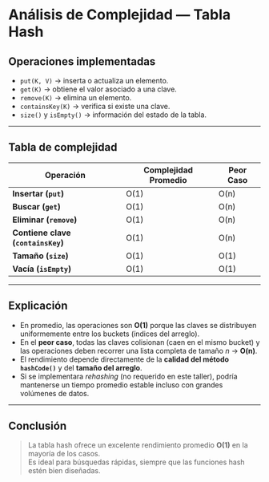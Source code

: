 # Análisis de Complejidad — Tabla Hash

## Operaciones implementadas
- `put(K, V)` → inserta o actualiza un elemento.
- `get(K)` → obtiene el valor asociado a una clave.
- `remove(K)` → elimina un elemento.
- `containsKey(K)` → verifica si existe una clave.
- `size()` y `isEmpty()` → información del estado de la tabla.

---

##  Tabla de complejidad

| Operación  | Complejidad Promedio | Peor Caso |
|-------------|----------------------|-----------|
| **Insertar (`put`)** | O(1) | O(n)      |
| **Buscar (`get`)** | O(1) | O(n)      |
| **Eliminar (`remove`)** | O(1) | O(n)      |
| **Contiene clave (`containsKey`)** | O(1) | O(n)      |
| **Tamaño (`size`)** | O(1) | O(1)      |
| **Vacía (`isEmpty`)** | O(1) | O(1)      |

---

##  Explicación
- En promedio, las operaciones son **O(1)** porque las claves se distribuyen uniformemente entre los buckets (índices del arreglo).
- En el **peor caso**, todas las claves colisionan (caen en el mismo bucket) y las operaciones deben recorrer una lista completa de tamaño *n* → **O(n)**.
- El rendimiento depende directamente de la **calidad del método `hashCode()`** y del **tamaño del arreglo**.
- Si se implementara *rehashing* (no requerido en este taller), podría mantenerse un tiempo promedio estable incluso con grandes volúmenes de datos.

---

##  Conclusión
> La tabla hash ofrece un excelente rendimiento promedio **O(1)** en la mayoría de los casos.  
> Es ideal para búsquedas rápidas, siempre que las funciones hash estén bien diseñadas.
